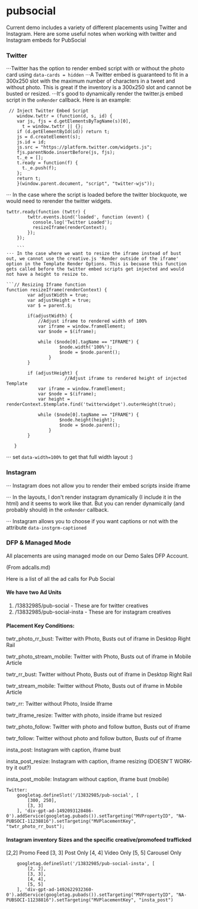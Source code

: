 # pubsocial

Current demo includes a variety of different placements using Twitter and Instagram. Here are some useful notes when working with twitter and Instagram embeds for PubSocial 

### Twitter 

⋅⋅⋅Twitter has the option to render embed script with or without the photo card using `data-cards = hidden` 
⋅⋅⋅A Twitter embed is guaranteed to fit in a 300x250 slot with the maximum number of characters in a tweet and without photo. This is great if the inventory is a 300x250 slot and cannot be busted or resized. 
⋅⋅⋅It's good to dynamically render the twitter.js embed script in the `onRender` callback. Here is an example: 

```
 // Inject Twitter Embed Script
  	window.twttr = (function(d, s, id) {
    var js, fjs = d.getElementsByTagName(s)[0],
      t = window.twttr || {};
    if (d.getElementById(id)) return t;
    js = d.createElement(s);
    js.id = id;
    js.src = "https://platform.twitter.com/widgets.js";
    fjs.parentNode.insertBefore(js, fjs);
    t._e = [];
    t.ready = function(f) {
      t._e.push(f);
    };
    return t;
  	}(window.parent.document, "script", "twitter-wjs"));
```

⋅⋅⋅ In the case where the script is loaded before the twitter blockquote, we would need to rerender the twitter widgets. 
```    
twttr.ready(function (twttr) {
        twttr.events.bind('loaded', function (event) { 
          console.log('Twitter Loaded'); 
          resizeIframe(renderContext);
        });
    });  
    
    ```
⋅⋅⋅ In the case where we want to resize the iframe instead of bust out, we cannot use the creative.js 'Render outside of the iframe' option in the Template Render Options. This is becuase this function gets called before the twitter embed scripts get injected and would  not have a height to resize to.

```// Resizing Iframe function
function resizeIframe(renderContext) {
        var adjustWidth = true;
        var adjustHeight = true;
        var $ = parent.$;
 
        if(adjustWidth) {    
            //Adjust iframe to rendered width of 100% 
            var iframe = window.frameElement;
            var $node = $(iframe);
          
            while ($node[0].tagName == "IFRAME") {
                    $node.width('100%');
                    $node = $node.parent();
                }            
        }

        if (adjustHeight) {
					  //Adjust iframe to rendered height of injected Template
            var iframe = window.frameElement;
            var $node = $(iframe);
            var height = renderContext.$template.find('twitterwidget').outerHeight(true);
                       
            while ($node[0].tagName == "IFRAME") {
                    $node.height(height);
                    $node = $node.parent();
                }           
        }
    
   }
   ```
⋅⋅⋅ set `data-width=100%` to get that full width layout :)

### Instagram

⋅⋅⋅ Instagram does not allow you to render their embed scripts inside iframe

⋅⋅⋅ In the layouts, I don't render instagram dynamically  (I include it in the html) and it seems to work like that. But you can render dynamically (and probably should) in the `onRender` callback.

⋅⋅⋅ Instagram allows you to choose if you want captions or not with the attribute `data-instgrm-captioned`

### DFP  & Managed Mode
All placements are using managed mode on our Demo Sales DFP Account. 

(From adcalls.md)

Here is a list of all the ad calls for Pub Social

#### We have two Ad Units 
 1. /13832985/pub-social - These are for twitter creatives
 2. /13832985/pub-social-insta - These are for instagram creatives

#### Placement Key Conditions:

twtr_photo_rr_bust: Twitter with Photo, Busts out of iframe in Desktop Right Rail

twtr_photo_stream_mobile: Twitter with Photo, Busts out of iframe in Mobile Article

twtr_rr_bust: Twitter without Photo, Busts out of iframe in Desktop Right Rail

twtr_stream_mobile: Twitter without Photo, Busts out of iframe in Mobile Article 

twtr_rr: Twitter without Photo, Inside Iframe

twtr_iframe_resize: Twitter with photo, inside iframe but resized

twtr_photo_follow: Twitter with photo and follow button, Busts out of iframe

twtr_follow: Twitter without photo and follow button, Busts ouf of iframe

insta_post: Instagram with caption, iframe bust

insta_post_resize: Instagram with caption, iframe resizing (DOESN'T WORK- try it out?)

insta_post_mobile: Instagram without caption, iframe bust (mobile)

	Twitter:
        googletag.defineSlot('/13832985/pub-social', [
            [300, 250],
            [3, 3]
        ], 'div-gpt-ad-1492093128486-0').addService(googletag.pubads()).setTargeting("MVPropertyID", "NA-PUBSOCI-11238816").setTargeting("MVPlacementKey", "twtr_photo_rr_bust");
	
	
#### Instagram inventory Sizes and the specific creative/promofeed trafficked
 [2,2] Promo Feed
 [3, 3] Post Only
 [4, 4] Video Only
 [5, 5] Carousel Only
		
        googletag.defineSlot('/13832985/pub-social-insta', [
        	[2, 2],
        	[3, 3],
        	[4, 4],
        	[5, 5]
        ], 'div-gpt-ad-1492622932360-0').addService(googletag.pubads()).setTargeting("MVPropertyID", "NA-PUBSOCI-11238816").setTargeting("MVPlacementKey", "insta_post")
